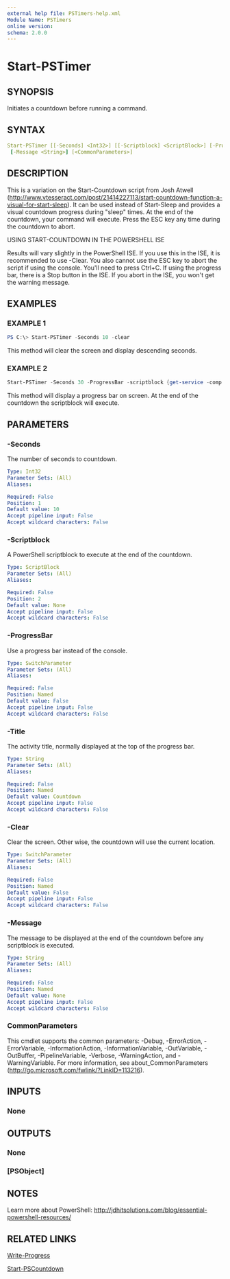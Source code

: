 ```yaml
---
external help file: PSTimers-help.xml
Module Name: PSTimers
online version:
schema: 2.0.0
---
```


# Start-PSTimer

## SYNOPSIS

Initiates a countdown before running a command.

## SYNTAX

```yaml
Start-PSTimer [[-Seconds] <Int32>] [[-Scriptblock] <ScriptBlock>] [-ProgressBar] [-Title <String>] [-Clear]
 [-Message <String>] [<CommonParameters>]
```

## DESCRIPTION

This is a variation on the Start-Countdown script from Josh Atwell
(http://www.vtesseract.com/post/21414227113/start-countdown-function-a-visual-for-start-sleep). 
It can be used instead of Start-Sleep and provides a visual countdown progress during "sleep" times. At the end of the countdown, your command will execute. Press the ESC key any time during the countdown to abort. 

USING START-COUNTDOWN IN THE POWERSHELL ISE

Results will vary slightly in the PowerShell ISE. If you use this in the ISE, it is recommended to use -Clear.  You also cannot use the ESC key to abort the script if using the console. You'll need to press Ctrl+C. If using the progress bar, there is a Stop button in the ISE. If you abort in the ISE, you won't get the warning message.

## EXAMPLES

### EXAMPLE 1

```powershell
PS C:\> Start-PSTimer -Seconds 10 -clear
```

This method will clear the screen and display descending seconds.

### EXAMPLE 2

```powershell
Start-PSTimer -Seconds 30 -ProgressBar -scriptblock {get-service -comp (get-content computers.txt)}
```

This method will display a progress bar on screen. At the end of the countdown the scriptblock will execute.

## PARAMETERS

### -Seconds

The number of seconds to countdown.

```yaml
Type: Int32
Parameter Sets: (All)
Aliases:

Required: False
Position: 1
Default value: 10
Accept pipeline input: False
Accept wildcard characters: False
```

### -Scriptblock

A PowerShell scriptblock to execute at the end of the countdown.

```yaml
Type: ScriptBlock
Parameter Sets: (All)
Aliases:

Required: False
Position: 2
Default value: None
Accept pipeline input: False
Accept wildcard characters: False
```

### -ProgressBar

Use a progress bar instead of the console.

```yaml
Type: SwitchParameter
Parameter Sets: (All)
Aliases:

Required: False
Position: Named
Default value: False
Accept pipeline input: False
Accept wildcard characters: False
```

### -Title

The activity title, normally displayed at the top of the progress bar.

```yaml
Type: String
Parameter Sets: (All)
Aliases:

Required: False
Position: Named
Default value: Countdown
Accept pipeline input: False
Accept wildcard characters: False
```

### -Clear

Clear the screen. Other wise, the countdown will use the current location.

```yaml
Type: SwitchParameter
Parameter Sets: (All)
Aliases:

Required: False
Position: Named
Default value: False
Accept pipeline input: False
Accept wildcard characters: False
```

### -Message

The message to be displayed at the end of the countdown before any scriptblock is executed.

```yaml
Type: String
Parameter Sets: (All)
Aliases:

Required: False
Position: Named
Default value: None
Accept pipeline input: False
Accept wildcard characters: False
```

### CommonParameters

This cmdlet supports the common parameters: -Debug, -ErrorAction, -ErrorVariable, -InformationAction, -InformationVariable, -OutVariable, -OutBuffer, -PipelineVariable, -Verbose, -WarningAction, and -WarningVariable. For more information, see about_CommonParameters (http://go.microsoft.com/fwlink/?LinkID=113216).

## INPUTS

### None

## OUTPUTS

### None

### [PSObject]

## NOTES

Learn more about PowerShell: http://jdhitsolutions.com/blog/essential-powershell-resources/

## RELATED LINKS

[Write-Progress]()

[Start-PSCountdown](Start-PSCountdown.md)

